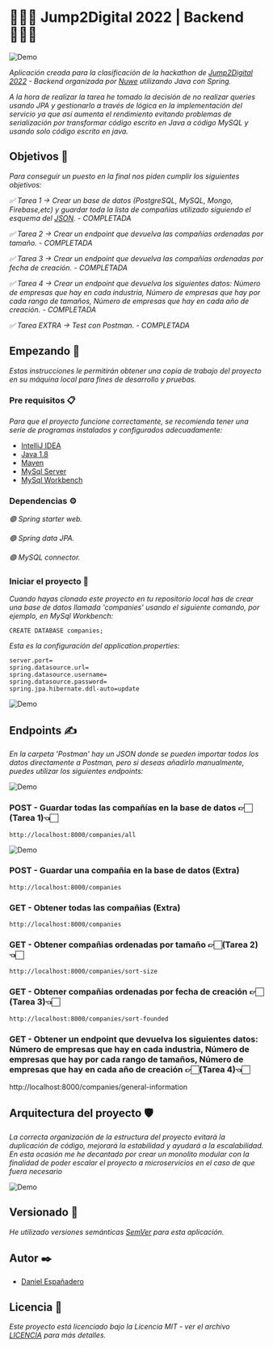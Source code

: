 # 👨🏻‍💻 Jump2Digital 2022 | Backend 👨🏻‍💻

![Demo](https://github.com/DanielEspanadero/jump2digital-backend/blob/main/docs/img01.webp)

_Aplicación creada para la clasificación de la hackathon de [Jump2Digital 2022](https://nuwe.io/dev/challenges/jump2digital2022-backend) - Backend organizada por [Nuwe](https://nuwe.io) utilizando Java con Spring._

_A la hora de realizar la tarea he tomado la decisión de no realizar queries usando JPA y gestionarlo a través de lógica en la implementación del servicio ya que así aumenta el rendimiento evitando problemas de serialización por transformar código escrito en Java a código MySQL y usando solo código escrito en java._

## Objetivos 🎯

_Para conseguir un puesto en la final nos piden cumplir los siguientes objetivos:_

_✅ Tarea 1 → Crear un base de datos (PostgreSQL, MySQL, Mongo, Firebase,etc) y guardar toda la lista de compañías utilizado siguiendo el esquema del [JSON](https://challenges-asset-files.s3.us-east-2.amazonaws.com/jobMadrid/companies.json). - COMPLETADA_

_✅ Tarea 2 → Crear un endpoint que devuelva las compañías ordenadas por tamaño. - COMPLETADA_

_✅ Tarea 3 → Crear un endpoint que devuelva las compañías ordenadas por fecha de creación. - COMPLETADA_

_✅ Tarea 4 → Crear un endpoint que devuelva los siguientes datos: Número de empresas que hay en cada industria, Número de empresas que hay por cada rango de tamaños, Número de empresas que hay en cada año de creación. - COMPLETADA_

_✅ Tarea EXTRA → Test con Postman. - COMPLETADA_


## Empezando 🚀

_Estas instrucciones le permitirán obtener una copia de trabajo del proyecto en su máquina local para fines de desarrollo y pruebas._


### Pre requisitos 📋

_Para que el proyecto funcione correctamente, se recomienda tener una serie de programas instalados y configurados adecuadamente:_
- [IntelliJ IDEA](https://www.jetbrains.com/idea/)
- [Java 1.8](https://www.oracle.com/es/java/technologies/javase/javase8-archive-downloads.html)
- [Maven](https://maven.apache.org/download.cgi)
- [MySql Server](https://www.mysql.com/)
- [MySql Workbench](https://www.mysql.com/)

### Dependencias ⚙️

_🟢 Spring starter web._

_🟢 Spring data JPA._

_🟢 MySQL connector._


### Iniciar el proyecto 🔧

_Cuando hayas clonado este proyecto en tu repositorio local has de crear una base de datos llamada 'companies' usando el siguiente comando, por ejemplo, en MySql Workbench:_
```
CREATE DATABASE companies;
```

_Esta es la configuración del application.properties:_
```
server.port=
spring.datasource.url=
spring.datasource.username=
spring.datasource.password=
spring.jpa.hibernate.ddl-auto=update
```

![Demo](https://github.com/DanielEspanadero/jump2digital-backend/blob/main/docs/img02.png)

## Endpoints ✍️

_En la carpeta 'Postman' hay un JSON donde se pueden importar todos los datos directamente a Postman, pero si deseas añadirlo manualmente, puedes utilizar los siguientes endpoints:_

![Demo](https://github.com/DanielEspanadero/jump2digital-backend/blob/main/docs/img04.png)

### POST - Guardar todas las compañías en la base de datos 👉🏻(Tarea 1)👈🏻
```
http://localhost:8000/companies/all
```

![Demo](https://github.com/DanielEspanadero/jump2digital-backend/blob/main/docs/img05.png)

### POST - Guardar una compañia en la base de datos (Extra)
```
http://localhost:8000/companies
```

### GET - Obtener todas las compañias (Extra)
```
http://localhost:8000/companies
```

### GET - Obtener compañias ordenadas por tamaño 👉🏻(Tarea 2)👈🏻
```
http://localhost:8000/companies/sort-size
```

### GET - Obtener compañias ordenadas por fecha de creación 👉🏻(Tarea 3)👈🏻
```
http://localhost:8000/companies/sort-founded
```

### GET - Obtener un endpoint que devuelva los siguientes datos: Número de empresas que hay en cada industria, Número de empresas que hay por cada rango de tamaños, Número de empresas que hay en cada año de creación 👉🏻(Tarea 4)👈🏻
http://localhost:8000/companies/general-information

## Arquitectura del proyecto 🛡

_La correcta organización de la estructura del proyecto evitará la duplicación de código, mejorará la estabilidad y ayudará a la escalabilidad. En esta ocasión me he decantado por crear un monolito modular con la finalidad de poder escalar el proyecto a microservicios en el caso de que fuera necesario_

![Demo](https://github.com/DanielEspanadero/jump2digital-backend/blob/main/docs/img03.png)

## Versionado 📌

_He utilizado versiones semánticas [SemVer](http://semver.org/) para esta aplicación._


## Autor ✒️

* [Daniel Españadero](https://github.com/DanielEspanadero)


## Licencia 📄

_Este proyecto está licenciado bajo la Licencia MIT - ver el archivo [LICENCIA](https://github.com/DanielEspanadero/hackathon-it-academy-backend/blob/main/LICENSE) para más detalles._